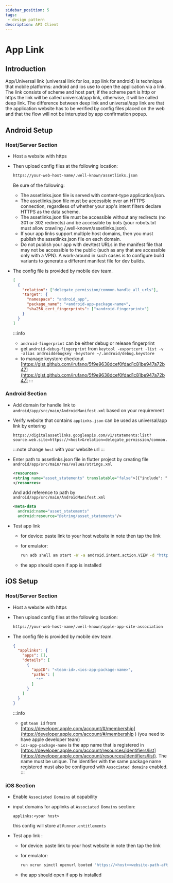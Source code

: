 ```yaml
---
sidebar_position: 5
tags: 
 - design pattern
description: API Client
---
```


# App Link

## Introduction

App/Universal link (universal link for ios, app link for android) is technique that mobile platforms: android and ios use to open the application via a link. The link consists of scheme and host part; if the scheme part is http or https the link will be called universal/app link, otherwise, it will be called deep link. The difference between deep link and universal/app link are that the application website has to be verified by config files placed on the web and that the flow will not be interupted by app confirmation popup.


## Android Setup

### Host/Server Section
- Host a website with https 
  
- Then upload config files at the following location:
  ```bash
  https://your-web-host-name/.well-known/assetlinks.json
  ```

  Be sure of the following:
    - The assetlinks.json file is served with content-type application/json.
    - The assetlinks.json file must be accessible over an HTTPS connection, regardless of whether your app's intent filters declare HTTPS as the data scheme.
    - The assetlinks.json file must be accessible without any redirects (no 301 or 302 redirects) and be accessible by bots (your robots.txt must allow crawling /.well-known/assetlinks.json).
    - If your app links support multiple host domains, then you must publish the assetlinks.json file on each domain.
    - Do not publish your app with dev/test URLs in the manifest file that may not be accessible to the public (such as any that are accessible only with a VPN). A work-around in such cases is to configure build variants to generate a different manifest file for dev builds.
  
- The config file is provided by mobile dev team.

  ```json title=assetlinks.json
  [
    {
      "relation": ["delegate_permission/common.handle_all_urls"],
      "target": {
        "namespace": "android_app",
        "package_name": "<android-app-package-name>",
        "sha256_cert_fingerprints": ["<android-fingerprint>"]
      }
    }
  ]
  ```

  :::info
  - `android-fingerprint` can be either debug or release fingerprint
  - get `android-debug-fingerprint` from ```keytool -exportcert -list -v -alias androiddebugkey -keystore ~/.android/debug.keystore```
  - to manage keystore checkout [https://gist.github.com/irufano/5f9e9638dcef0fdad1c81be947a72b47](https://gist.github.com/irufano/5f9e9638dcef0fdad1c81be947a72b47)
  :::

### Android Section

- Add domain for handle link to `android/app/src/main/AndroidManifest.xml` based on your requirement
- Verify website that contains `applinks.json` can be used as universal/app link by entering 
  ```
  https://digitalassetlinks.googleapis.com/v1/statements:list?source.web.site=https://<host>&relation=delegate_permission/common.handle_all_urls
  ```
  :::note
  change `host` with your website url
  :::
- Enter path to assetlinks.json file in flutter project by creating file `android/app/src/main/res/values/strings.xml`
  
  ```xml title=strings.xml
  <resources>
  <string name="asset_statements" translatable="false">[{"include": "https://<host>/.well-known/assetlinks.json"}]</string>
  </resources>
  ```
  
  And add reference to path by `android/app/src/main/AndroidManifest.xml`

  ```xml
  <meta-data
    android:name="asset_statements"
    android:resource="@string/asset_statements"/>
  ```

- Test app link
  - for device: paste link to your host website in note then tap the link
  - for emulator: 
    ```bash
    run adb shell am start -W -a android.intent.action.VIEW -d "https://<host><website-path-after-host(if any)>"
    ```

  - the app should open if app is installed


## iOS Setup

### Host/Server Section
- Host a website with https 
  
- Then upload config files at the following location:
  ```bash
  https://your-web-host-name/.well-known/apple-app-site-association
  ```
  
- The config file is provided by mobile dev team.

  ```json title=apple-app-site-association
  {
    "applinks": {
      "apps": [],
      "details": [
        {
          "appID": "<team-id>.<ios-app-package-name>",
          "paths": [
            "*"
          ]
        }
      ]
    }
  }
  ```

  :::info
  - get `team id` from [https://developer.apple.com/account/#/membership](https://developer.apple.com/account/#/membership  ) (you need to have apple developer team)
  - `ios-app-package-name` is the app name that is registered in [https://developer.apple.com/account/resources/identifiers/list](https://developer.apple.com/account/resources/identifiers/list). The name must be unique. The identifier with the same package name registered must also be configured with `Associated domains` enabled.
  :::

### iOS Section

  - Enable `Associated Domains` at capability
  - input domains for applinks at `Associated Domains` section:
  
    ```
    applinks:<your host>
    ```
    this config will store at `Runner.entitlements`
  - Test app link :
    - for device: paste link to your host website in note then tap the link 
    - for emulator: 
      ```bash
      run xcrun simctl openurl booted 'https://<host><website-path-after-host(if any)>' 
      ```

    - the app should open if app is installed